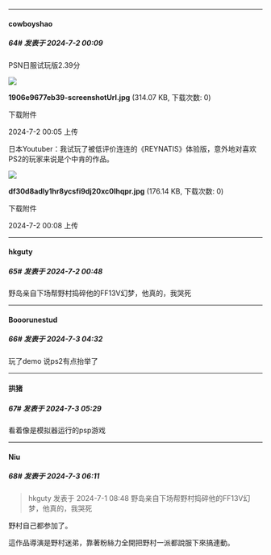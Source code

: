 ﻿
*****

####  cowboyshao  
##### 64#       发表于 2024-7-2 00:09

PSN日服试玩版2.39分

<img src="https://img.saraba1st.com/forum/202407/02/000553p9o49vfk6fa6masf.jpg" referrerpolicy="no-referrer">

<strong>1906e9677eb39-screenshotUrl.jpg</strong> (314.07 KB, 下载次数: 0)

下载附件

2024-7-2 00:05 上传

日本Youtuber：我试玩了被低评价连连的《REYNATIS》体验版，意外地对喜欢PS2的玩家来说是个中肯的作品。

<img src="https://img.saraba1st.com/forum/202407/02/000826cfcgu2j2rb40g6cg.jpg" referrerpolicy="no-referrer">

<strong>df30d8adly1hr8ycsfi9dj20xc0lhqpr.jpg</strong> (176.14 KB, 下载次数: 0)

下载附件

2024-7-2 00:08 上传


*****

####  hkguty  
##### 65#       发表于 2024-7-2 00:48

野岛亲自下场帮野村捣碎他的FF13V幻梦，他真的，我哭死


*****

####  Booorunestud  
##### 66#       发表于 2024-7-3 04:32

玩了demo 说ps2有点抬举了


*****

####  拱猪  
##### 67#       发表于 2024-7-3 05:29

看着像是模拟器运行的psp游戏


*****

####  Niu  
##### 68#       发表于 2024-7-3 06:11

<blockquote>hkguty 发表于 2024-7-1 08:48
野岛亲自下场帮野村捣碎他的FF13V幻梦，他真的，我哭死</blockquote>
野村自己都参加了。

這作品導演是野村迷弟，靠著粉絲力全開把野村一派都說服下來搞連動。


